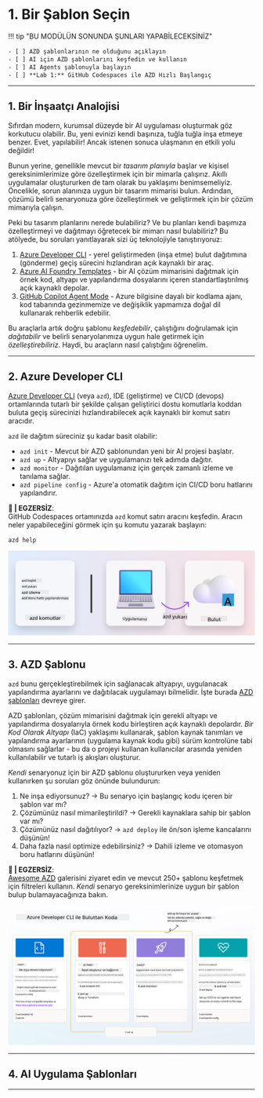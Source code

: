<!--
CO_OP_TRANSLATOR_METADATA:
{
  "original_hash": "06d6207eff634aefcaa41739490a5324",
  "translation_date": "2025-09-24T14:55:49+00:00",
  "source_file": "workshop/docs/instructions/1-Select-AI-Template.md",
  "language_code": "tr"
}
-->
# 1. Bir Şablon Seçin

!!! tip "BU MODÜLÜN SONUNDA ŞUNLARI YAPABİLECEKSİNİZ"

    - [ ] AZD şablonlarının ne olduğunu açıklayın
    - [ ] AI için AZD şablonlarını keşfedin ve kullanın
    - [ ] AI Agents şablonuyla başlayın
    - [ ] **Lab 1:** GitHub Codespaces ile AZD Hızlı Başlangıç

---

## 1. Bir İnşaatçı Analojisi

Sıfırdan modern, kurumsal düzeyde bir AI uygulaması oluşturmak göz korkutucu olabilir. Bu, yeni evinizi kendi başınıza, tuğla tuğla inşa etmeye benzer. Evet, yapılabilir! Ancak istenen sonuca ulaşmanın en etkili yolu değildir!

Bunun yerine, genellikle mevcut bir _tasarım planıyla_ başlar ve kişisel gereksinimlerimize göre özelleştirmek için bir mimarla çalışırız. Akıllı uygulamalar oluştururken de tam olarak bu yaklaşımı benimsemeliyiz. Öncelikle, sorun alanınıza uygun bir tasarım mimarisi bulun. Ardından, çözümü belirli senaryonuza göre özelleştirmek ve geliştirmek için bir çözüm mimarıyla çalışın.

Peki bu tasarım planlarını nerede bulabiliriz? Ve bu planları kendi başımıza özelleştirmeyi ve dağıtmayı öğretecek bir mimarı nasıl bulabiliriz? Bu atölyede, bu soruları yanıtlayarak sizi üç teknolojiyle tanıştırıyoruz:

1. [Azure Developer CLI](https://aka.ms/azd) - yerel geliştirmeden (inşa etme) bulut dağıtımına (gönderme) geçiş sürecini hızlandıran açık kaynaklı bir araç.
1. [Azure AI Foundry Templates](https://ai.azure.com/templates) - bir AI çözüm mimarisini dağıtmak için örnek kod, altyapı ve yapılandırma dosyalarını içeren standartlaştırılmış açık kaynaklı depolar.
1. [GitHub Copilot Agent Mode](https://code.visualstudio.com/docs/copilot/chat/chat-agent-mode) - Azure bilgisine dayalı bir kodlama ajanı, kod tabanında gezinmemize ve değişiklik yapmamıza doğal dil kullanarak rehberlik edebilir.

Bu araçlarla artık doğru şablonu _keşfedebilir_, çalıştığını doğrulamak için _dağıtabilir_ ve belirli senaryolarımıza uygun hale getirmek için _özelleştirebiliriz_. Haydi, bu araçların nasıl çalıştığını öğrenelim.

---

## 2. Azure Developer CLI

[Azure Developer CLI](https://learn.microsoft.com/en-us/azure/developer/azure-developer-cli/) (veya `azd`), IDE (geliştirme) ve CI/CD (devops) ortamlarında tutarlı bir şekilde çalışan geliştirici dostu komutlarla koddan buluta geçiş sürecinizi hızlandırabilecek açık kaynaklı bir komut satırı aracıdır.

`azd` ile dağıtım süreciniz şu kadar basit olabilir:

- `azd init` - Mevcut bir AZD şablonundan yeni bir AI projesi başlatır.
- `azd up` - Altyapıyı sağlar ve uygulamanızı tek adımda dağıtır.
- `azd monitor` - Dağıtılan uygulamanız için gerçek zamanlı izleme ve tanılama sağlar.
- `azd pipeline config` - Azure'a otomatik dağıtım için CI/CD boru hatlarını yapılandırır.

**🎯 | EGZERSİZ**: <br/> GitHub Codespaces ortamınızda `azd` komut satırı aracını keşfedin. Aracın neler yapabileceğini görmek için şu komutu yazarak başlayın:

```bash title="" linenums="0"
azd help
```

![Akış](../../../../../translated_images/azd-flow.19ea67c2f81eaa661db02745e9bba115874d18ce52480f2854ae6e2011d4b526.tr.png)

---

## 3. AZD Şablonu

`azd` bunu gerçekleştirebilmek için sağlanacak altyapıyı, uygulanacak yapılandırma ayarlarını ve dağıtılacak uygulamayı bilmelidir. İşte burada [AZD şablonları](https://learn.microsoft.com/en-us/azure/developer/azure-developer-cli/azd-templates?tabs=csharp) devreye girer.

AZD şablonları, çözüm mimarisini dağıtmak için gerekli altyapı ve yapılandırma dosyalarıyla örnek kodu birleştiren açık kaynaklı depolardır. 
_Bir Kod Olarak Altyapı_ (IaC) yaklaşımı kullanarak, şablon kaynak tanımları ve yapılandırma ayarlarının (uygulama kaynak kodu gibi) sürüm kontrolüne tabi olmasını sağlarlar - bu da o projeyi kullanan kullanıcılar arasında yeniden kullanılabilir ve tutarlı iş akışları oluşturur.

_Kendi_ senaryonuz için bir AZD şablonu oluştururken veya yeniden kullanırken şu soruları göz önünde bulundurun:

1. Ne inşa ediyorsunuz? → Bu senaryo için başlangıç kodu içeren bir şablon var mı?
1. Çözümünüz nasıl mimarileştirildi? → Gerekli kaynaklara sahip bir şablon var mı?
1. Çözümünüz nasıl dağıtılıyor? → `azd deploy` ile ön/son işleme kancalarını düşünün!
1. Daha fazla nasıl optimize edebilirsiniz? → Dahili izleme ve otomasyon boru hatlarını düşünün!

**🎯 | EGZERSİZ**: <br/> 
[Awesome AZD](https://azure.github.io/awesome-azd/) galerisini ziyaret edin ve mevcut 250+ şablonu keşfetmek için filtreleri kullanın. _Kendi_ senaryo gereksinimlerinize uygun bir şablon bulup bulamayacağınıza bakın.

![Kod](../../../../../translated_images/azd-code-to-cloud.2d9503d69d3400da091317081968b6cad59c951339fea82ebe0b5ec646a3362d.tr.png)

---

## 4. AI Uygulama Şablonları

---

